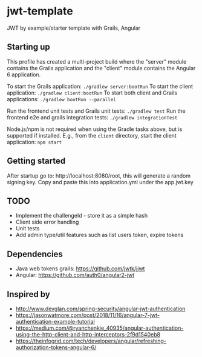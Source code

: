 # jwt-template
JWT by example/starter template with Grails, Angular

## Starting up

This profile has created a multi-project build where the "server" module contains the Grails application and the "client" module contains the Angular 6 application.

To start the Grails application:              `./gradlew server:bootRun`
To start the client application:              `./gradlew client:bootRun`
To start both client and Grails applications: `./gradlew bootRun --parallel`

Run the frontend unit tests and Grails unit tests: `./gradlew test`
Run the frontend e2e and grails integration tests: `./gradlew integrationTest`

Node.js/npm is not required when using the Gradle tasks above, but is supported if installed.
E.g., from the `client` directory, start the client application: `npm start`

## Getting started

After startup go to: http://localhost:8080/root, this will generate a random signing key.  Copy and paste this into application.yml
under the app.jwt.key

## TODO

* Implement the challengeId - store it as a simple hash
* Client side error handling
* Unit tests
* Add admin type/util features such as list users token, expire tokens

##  Dependencies

* Java web tokens grails: https://github.com/jwtk/jjwt 
* Angular: https://github.com/auth0/angular2-jwt

## Inspired by

* http://www.devglan.com/spring-security/angular-jwt-authentication
* https://jasonwatmore.com/post/2018/11/16/angular-7-jwt-authentication-example-tutorial
* https://medium.com/@ryanchenkie_40935/angular-authentication-using-the-http-client-and-http-interceptors-2f9d1540eb8
* https://theinfogrid.com/tech/developers/angular/refreshing-authorization-tokens-angular-6/
